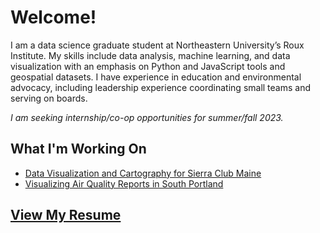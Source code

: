 # Welcome!
I am a data science graduate student at Northeastern University’s Roux Institute. My skills include data analysis, machine learning, and data visualization with an emphasis on Python and JavaScript tools and geospatial datasets. I have experience in education and environmental advocacy, including leadership experience coordinating small teams and serving on boards.

*I am seeking internship/co-op opportunities for summer/fall 2023.*

## What I'm Working On

- [Data Visualization and Cartography for Sierra Club Maine](https://philipmathieu.github.io/scme/)
- [Visualizing Air Quality Reports in South Portland](https://cs7290.github.io/stinky/)

## [View My Resume](./Philip%20Mathieu%202023-01.pdf)
